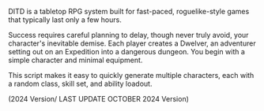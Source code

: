 
                                                                                                                    
DITD is a tabletop RPG system built for fast-paced, roguelike-style games that typically last only a few hours. 

Success requires careful planning to delay, though never truly avoid, your character's inevitable demise. Each player creates a Dwelver, an adventurer setting out on an Expedition into a dangerous dungeon. You begin with a simple character and minimal equipment.

This script makes it easy to quickly generate multiple characters, each with a random class, skill set, and ability loadout.

(2024 Version/ LAST UPDATE OCTOBER 2024 Version)
